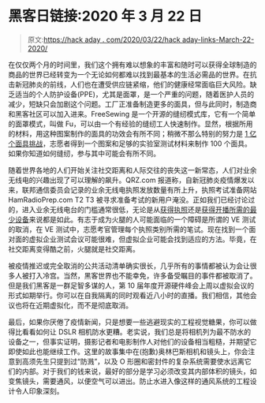 # 黑客日链接:2020 年 3 月 22 日

> 原文:[https://hack aday . com/2020/03/22/hack aday-links-March-22-2020/](https://hackaday.com/2020/03/22/hackaday-links-march-22-2020/)

在仅仅两个月的时间里，我们这个拥有难以想象的丰富和随时可以获得全球制造的商品的世界已经转变为一个无论如何都难以找到最基本的生活必需品的世界。在抗击新冠肺炎的前线，人们也在遭受供应链紧缩，他们的健康经常面临巨大风险。缺乏适当的个人防护设备(PPE)，尤其是面罩，是一个严重的问题，随着医护人员的减少，短缺只会加剧这个问题。工厂正准备制造更多的面具，但与此同时，制造商和黑客社区可以加入进来。FreeSewing 是一个开源的缝纫模式库，它有一个简单的面罩模式，叫做 Fu，可以由一个有经验的缝纫工人快速制作。显然，根据所用的材料，用这种图案制作的面具的功效会有所不同；稍微不那么特别的努力是 [1 亿个面具挑战](https://www.providence.org/lp/100m-masks)，志愿者得到一个图案和足够的实验室测试材料来制作 100 个面具。如果你知道如何缝纫，参与其中可能会有所不同。

随着世界各地的人们开始关注社交距离和人际交往的丧失这一新常态，人们对业余无线电的兴趣出现了可以理解的飙升。QRZ.com 报道称，自新冠肺炎疫情爆发以来，联邦通信委员会记录的业余无线电执照发放数量有所上升，执照考试准备网站 HamRadioPrep.com T2 T3 被寻求准备考试的新用户淹没。正如我们已经讨论过的，进入业余无线电台的门槛通常很低，无论是从[获得执照](https://hackaday.com/2019/03/08/the-50-ham-getting-your-ticket-punched/)还是[获得开播所需的最少设备](https://hackaday.com/2019/03/15/the-50-ham-entry-level-transceivers-for-technicians/)来说都是如此。有志于成为火腿的人可能面临的一个障碍是所谓的 VE 测试的取消，在 VE 测试中，志愿考官管理每个执照类别所需的笔试。现在找到一个面对面的虚拟企业测试会议可能很难，但虚拟企业可能会找到适应的方法。毕竟，在社交距离变得酷之前，火腿就是社交距离。

被疫情推迟或完全取消的公共活动清单确实很长，几乎所有的事情都被认为会让很多人被打入冷宫。当然，黑客世界也不能幸免，许多备受瞩目的事件都被取消了。但是我们黑客是一群足智多谋的人，第 10 届年度开源硬件峰会上周以虚拟会议的形式如期举行。你可以在自我隔离的同时观看近八小时的直播。我们相信，其他会议也将在近期虚拟化，而不是彻底取消。

最后，如果你厌倦了疫情新闻，只是想要一些逃避现实的工程视觉糖果，你可以做得比看看如何让 DSLR 相机防水更糟。老实说，我们总是将相机列为最不防水的设备之一，但事实证明，摄影记者和电影制作人对他们的设备相当粗糙，并期望它即使如此也能继续工作。这里的故事集中在(抱歉)奥林巴斯相机和镜头上，你会注意到高须先生只提到过“防溅”，以及 O 形圈和密封件的复杂系统需要使水远离它们的内部。对于我们的钱来说，最好的部分是学习必须改变其内部体积的镜头，如变焦镜头，需要通风，以便空气可以进出。防止水进入像这样的通风系统的工程设计令人印象深刻。